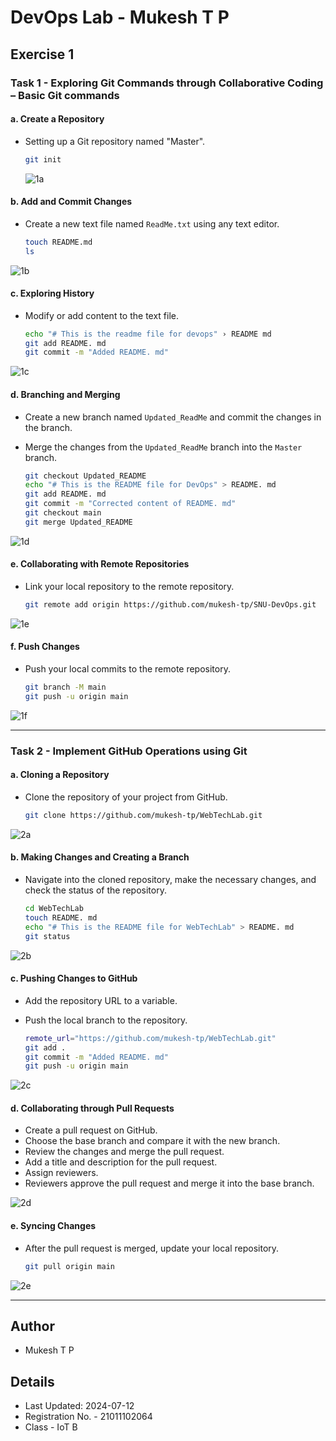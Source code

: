 # DevOps Lab - Mukesh T P

## Exercise 1

### Task 1 - Exploring Git Commands through Collaborative Coding – Basic Git commands

#### a. Create a Repository

- Setting up a Git repository named "Master".

  ```sh
  git init
  ```

  ![1a](../photos/Ex1/1a.png?raw=true)

#### b. Add and Commit Changes

- Create a new text file named `ReadMe.txt` using any text editor.

  ```sh
  touch README.md
  ls
  ```

![1b](../photos/Ex1/1b.png?raw=true)

#### c. Exploring History

- Modify or add content to the text file.

  ```sh
  echo "# This is the readme file for devops" › README md
  git add README. md
  git commit -m "Added README. md"
  ```

![1c](../photos/Ex1/1c.png?raw=true)

#### d. Branching and Merging

- Create a new branch named `Updated_ReadMe` and commit the changes in the branch.
- Merge the changes from the `Updated_ReadMe` branch into the `Master` branch.

  ```sh
  git checkout Updated_README
  echo "# This is the README file for DevOps" > README. md
  git add README. md
  git commit -m "Corrected content of README. md"
  git checkout main
  git merge Updated_README

  ```

![1d](../photos/Ex1/1d.png?raw=true)

#### e. Collaborating with Remote Repositories

- Link your local repository to the remote repository.

  ```sh
  git remote add origin https://github.com/mukesh-tp/SNU-DevOps.git
  ```

![1e](../photos/Ex1/1e.png?raw=true)

#### f. Push Changes

- Push your local commits to the remote repository.

  ```sh
  git branch -M main
  git push -u origin main
  ```

![1f](../photos/Ex1/1f.png?raw=true)

---

### Task 2 - Implement GitHub Operations using Git

#### a. Cloning a Repository

- Clone the repository of your project from GitHub.

  ```sh
  git clone https://github.com/mukesh-tp/WebTechLab.git
  ```

![2a](../photos/Ex1/2a.png?raw=true)

#### b. Making Changes and Creating a Branch

- Navigate into the cloned repository, make the necessary changes, and check the status of the repository.

  ```sh
  cd WebTechLab
  touch README. md
  echo "# This is the README file for WebTechLab" > README. md
  git status
  ```

![2b](../photos/Ex1/2b.png?raw=true)

#### c. Pushing Changes to GitHub

- Add the repository URL to a variable.
- Push the local branch to the repository.

  ```sh
  remote_url="https://github.com/mukesh-tp/WebTechLab.git"
  git add .
  git commit -m "Added README. md"
  git push -u origin main
  ```

![2c](../photos/Ex1/2c.png?raw=true)

#### d. Collaborating through Pull Requests

- Create a pull request on GitHub.
- Choose the base branch and compare it with the new branch.
- Review the changes and merge the pull request.
- Add a title and description for the pull request.
- Assign reviewers.
- Reviewers approve the pull request and merge it into the base branch.

![2d](../photos/Ex1/2d.png?raw=true)

#### e. Syncing Changes

- After the pull request is merged, update your local repository.

  ```sh
  git pull origin main
  ```

![2e](../photos/Ex1/2e.png?raw=true)

---

## Author

- Mukesh T P

## Details

- Last Updated: 2024-07-12
- Registration No. - 21011102064
- Class - IoT B
